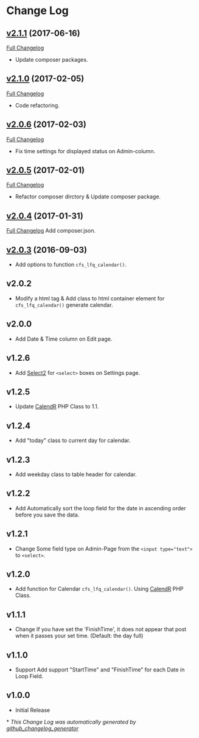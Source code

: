 # Change Log

## [v2.1.1](https://github.com/sectsect/cfs-loop-field-query/tree/v2.1.1) (2017-06-16)
[Full Changelog](https://github.com/sectsect/cfs-loop-field-query/compare/v2.1.0...v2.1.1)
- Update composer packages.

## [v2.1.0](https://github.com/sectsect/cfs-loop-field-query/tree/v2.1.0) (2017-02-05)
[Full Changelog](https://github.com/sectsect/cfs-loop-field-query/compare/v2.0.6...v2.1.0)
- Code refactoring.

## [v2.0.6](https://github.com/sectsect/cfs-loop-field-query/tree/v2.0.6) (2017-02-03)
[Full Changelog](https://github.com/sectsect/cfs-loop-field-query/compare/v2.0.5...v2.0.6)
- Fix time settings for displayed status on Admin-column.

## [v2.0.5](https://github.com/sectsect/cfs-loop-field-query/tree/v2.0.5) (2017-02-01)
[Full Changelog](https://github.com/sectsect/cfs-loop-field-query/compare/v2.0.4...v2.0.5)
- Refactor composer dirctory & Update composer package.

## [v2.0.4](https://github.com/sectsect/cfs-loop-field-query/tree/v2.0.4) (2017-01-31)
[Full Changelog](https://github.com/sectsect/cfs-loop-field-query/compare/v2.0.3...v2.0.4)
Add composer.json.

## [v2.0.3](https://github.com/sectsect/cfs-loop-field-query/tree/v2.0.3) (2016-09-03)
- Add options to function `cfs_lfq_calendar()`.

## v2.0.2
- Modify a html tag & Add class to html container element for `cfs_lfq_calendar()` generate calendar.

## v2.0.0
- Add Date & Time column on Edit page.

## v1.2.6
- Add [Select2](https://github.com/select2/select2) for `<select>` boxes on Settings page.

## v1.2.5
- Update [CalendR](https://github.com/yohang/CalendR) PHP Class to 1.1.

## v1.2.4
- Add "today" class to current day for calendar.

## v1.2.3
- Add weekday class to table header for calendar.

## v1.2.2
- Add Automatically sort the loop field for the date in ascending order before you save the data.

## v1.2.1
- Change Some field type on Admin-Page from the `<input type="text">` to `<select>`.

## v1.2.0
- Add function for Calendar `cfs_lfq_calendar()`. Using [CalendR](https://github.com/yohang/CalendR) PHP Class.

## v1.1.1
- Change If you have set the 'FinishTime', it does not appear that post when it passes your set time. (Default: the day full)

## v1.1.0
- Support Add support "StartTime" and "FinishTime" for each Date in Loop Field.

## v1.0.0
- Initial Release


\* *This Change Log was automatically generated by [github_changelog_generator](https://github.com/skywinder/Github-Changelog-Generator)*

